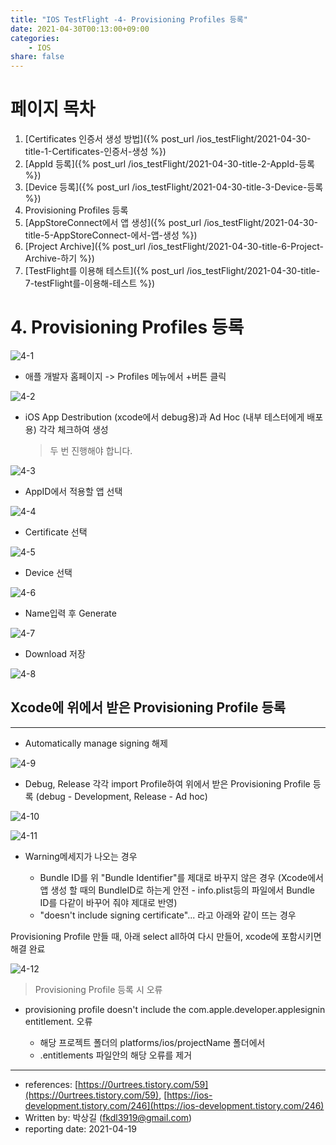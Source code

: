 ```yaml
---
title: "IOS TestFlight -4- Provisioning Profiles 등록"
date: 2021-04-30T00:13:00+09:00
categories: 
    - IOS
share: false
---
```


# 페이지 목차
1. [Certificates 인증서 생성 방법]({% post_url /ios_testFlight/2021-04-30-title-1-Certificates-인증서-생성 %})
2. [AppId 등록]({% post_url /ios_testFlight/2021-04-30-title-2-AppId-등록 %})
3. [Device 등록]({% post_url /ios_testFlight/2021-04-30-title-3-Device-등록 %})
4. Provisioning Profiles 등록
5. [AppStoreConnect에서 앱 생성]({% post_url /ios_testFlight/2021-04-30-title-5-AppStoreConnect-에서-앱-생성 %})
6. [Project Archive]({% post_url /ios_testFlight/2021-04-30-title-6-Project-Archive-하기 %})
7. [TestFlight를 이용해 테스트]({% post_url /ios_testFlight/2021-04-30-title-7-testFlight를-이용해-테스트 %})


# 4. Provisioning Profiles 등록

![4-1](/images/ios_testFlight/4-1.png)

- 애플 개발자 홈페이지 -> Profiles 메뉴에서 +버튼 클릭

![4-2](/images/ios_testFlight/4-2.png)

- iOS App Destribution (xcode에서 debug용)과 Ad Hoc (내부 테스터에게 배포용) 각각 체크하여 생성
  > 두 번 진행해야 합니다.

![4-3](/images/ios_testFlight/4-3.png)

- AppID에서 적용할 앱 선택

![4-4](/images/ios_testFlight/4-4.png)

- Certificate 선택

![4-5](/images/ios_testFlight/4-5.png)

- Device 선택

![4-6](/images/ios_testFlight/4-6.png)

- Name입력 후 Generate

![4-7](/images/ios_testFlight/4-7.png)

- Download 저장

![4-8](/images/ios_testFlight/4-8.png)

## Xcode에 위에서 받은 Provisioning Profile 등록

---

- Automatically manage signing 해제

![4-9](/images/ios_testFlight/4-9.png)

- Debug, Release 각각 import Profile하여 위에서 받은 Provisioning Profile 등록 (debug - Development, Release - Ad hoc)

![4-10](/images/ios_testFlight/4-10.png)

![4-11](/images/ios_testFlight/4-11.png)

- Warning메세지가 나오는 경우

  - Bundle ID를 위 "Bundle Identifier"를 제대로 바꾸지 않은 경우 (Xcode에서 앱 생성 할 때의 BundleID로 하는게 안전 - info.plist등의 파일에서 Bundle ID를 다같이 바꾸어 줘야 제대로 반영)
  - "doesn't include signing certificate"... 라고 아래와 같이 뜨는 경우

Provisioning Profile 만들 때, 아래 select all하여 다시 만들어, xcode에 포함시키면 해결 완료

![4-12](/images/ios_testFlight/4-12.png)

> Provisioning Profile 등록 시 오류

- provisioning profile doesn't include the com.apple.developer.applesignin entitlement. 오류

  - 해당 프로젝트 폴더의 platforms/ios/projectName 폴더에서
  - .entitlements 파일안의 해당 오류를 제거

---

- references: [https://0urtrees.tistory.com/59](https://0urtrees.tistory.com/59), [https://ios-development.tistory.com/246](https://ios-development.tistory.com/246)
- Written by: 박상길 (fkdl3919@gmail.com)
- reporting date: 2021-04-19